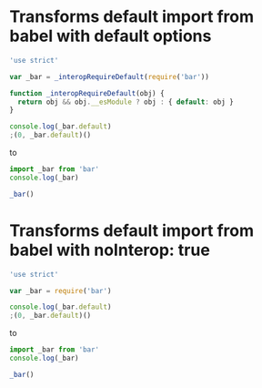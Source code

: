 # Transforms default import from babel with default options

```js
'use strict'

var _bar = _interopRequireDefault(require('bar'))

function _interopRequireDefault(obj) {
  return obj && obj.__esModule ? obj : { default: obj }
}

console.log(_bar.default)
;(0, _bar.default)()
```

to

```js
import _bar from 'bar'
console.log(_bar)

_bar()
```

# Transforms default import from babel with noInterop: true

```js
'use strict'

var _bar = require('bar')

console.log(_bar.default)
;(0, _bar.default)()
```

to

```js
import _bar from 'bar'
console.log(_bar)

_bar()
```
